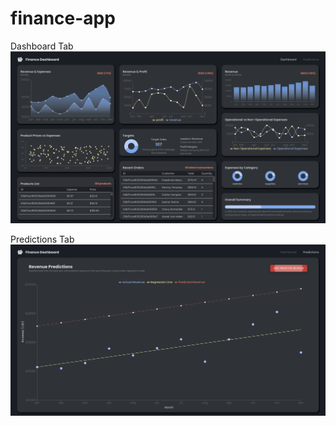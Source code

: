 # finance-app

Dashboard Tab
![ScreenShot](/screenshots/sc1.png)

Predictions Tab
![ScreenShot](/screenshots/sc2.png)

